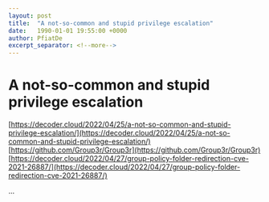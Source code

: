 ```yaml
---
layout: post
title:  "A not-so-common and stupid privilege escalation"
date:   1990-01-01 19:55:00 +0000
author: PfiatDe
excerpt_separator: <!--more-->
---
```


# A not-so-common and stupid privilege escalation
[https://decoder.cloud/2022/04/25/a-not-so-common-and-stupid-privilege-escalation/](https://decoder.cloud/2022/04/25/a-not-so-common-and-stupid-privilege-escalation/)
[https://github.com/Group3r/Group3r](https://github.com/Group3r/Group3r)
[https://decoder.cloud/2022/04/27/group-policy-folder-redirection-cve-2021-26887/](https://decoder.cloud/2022/04/27/group-policy-folder-redirection-cve-2021-26887/)

...
<!--more-->
